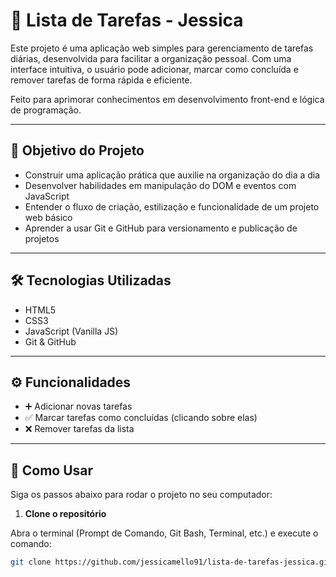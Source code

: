 # 📝 Lista de Tarefas - Jessica

Este projeto é uma aplicação web simples para gerenciamento de tarefas diárias, desenvolvida para facilitar a organização pessoal. Com uma interface intuitiva, o usuário pode adicionar, marcar como concluída e remover tarefas de forma rápida e eficiente.  

Feito para aprimorar conhecimentos em desenvolvimento front-end e lógica de programação.

---

## 🎯 Objetivo do Projeto

- Construir uma aplicação prática que auxilie na organização do dia a dia  
- Desenvolver habilidades em manipulação do DOM e eventos com JavaScript  
- Entender o fluxo de criação, estilização e funcionalidade de um projeto web básico  
- Aprender a usar Git e GitHub para versionamento e publicação de projetos

---

## 🛠 Tecnologias Utilizadas

- HTML5  
- CSS3  
- JavaScript (Vanilla JS)  
- Git & GitHub

---

## ⚙️ Funcionalidades

- ➕ Adicionar novas tarefas  
- ✅ Marcar tarefas como concluídas (clicando sobre elas)  
- ❌ Remover tarefas da lista

---

## 🚀 Como Usar

Siga os passos abaixo para rodar o projeto no seu computador:

1. **Clone o repositório**

Abra o terminal (Prompt de Comando, Git Bash, Terminal, etc.) e execute o comando:

```bash
git clone https://github.com/jessicamello91/lista-de-tarefas-jessica.git

